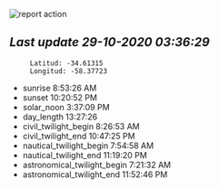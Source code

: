 ![report action](https://github.com/matiasz8/actions-for-reports/workflows/report%20action/badge.svg?branch=develop) 


## *****Last update 29-10-2020 03:36:29*****



		 Latitud: -34.61315
		 Longitud: -58.37723

 - sunrise 	 8:53:26 AM
 - sunset 	 10:20:52 PM
 - solar_noon 	 3:37:09 PM
 - day_length 	 13:27:26
 - civil_twilight_begin 	 8:26:53 AM
 - civil_twilight_end 	 10:47:25 PM
 - nautical_twilight_begin 	 7:54:58 AM
 - nautical_twilight_end 	 11:19:20 PM
 - astronomical_twilight_begin 	 7:21:32 AM
 - astronomical_twilight_end 	 11:52:46 PM
